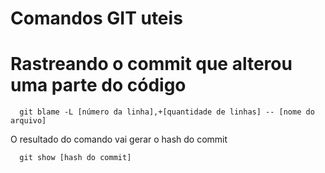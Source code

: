 # Comandos GIT uteis

# Rastreando o commit que alterou uma parte do código

```
  git blame -L [número da linha],+[quantidade de linhas] -- [nome do arquivo]
```

O resultado do comando vai gerar o hash do commit

```
  git show [hash do commit]
``` 
